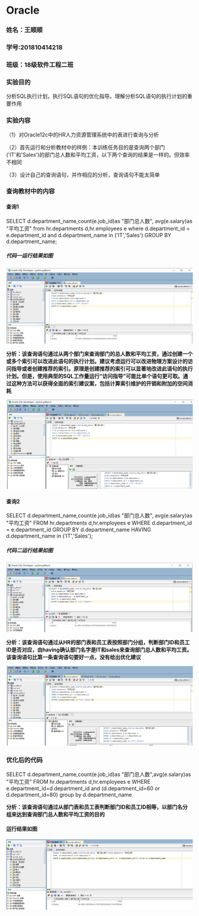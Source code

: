 # Oracle
### 姓名：王顺顺

### 学号:201810414218

### 班级：18级软件工程二班

### 实验目的

分析SQL执行计划，执行SQL语句的优化指导。理解分析SQL语句的执行计划的重要作用

### 实验内容

（1）对Oracle12c中的HR人力资源管理系统中的表进行查询与分析

（2）首先运行和分析教材中的样例：本训练任务目的是查询两个部门('IT'和'Sales')的部门总人数和平均工资，以下两个查询的结果是一样的。但效率不相同

（3）设计自己的查询语句，并作相应的分析，查询语句不能太简单

### 查询教材中的内容

#### 查询1

SELECT d.department_name,count(e.job_id)as "部门总人数",
avg(e.salary)as "平均工资"
from hr.departments d,hr.employees e
where d.department_id = e.department_id
and d.department_name in ('IT','Sales')
GROUP BY d.department_name;

##### 代码一运行结果如图

![image-20210316205655759](README.assets/image-20210316205655759.png)

**分析：该查询语句通过从两个部门来查询部门的总人数和平均工资，通过创建一个或多个索引可以改进此语句的执行计划。建议考虑运行可以改进物理方案设计的访问指导或者创建推荐的索引。原理是创建推荐的索引可以显著地改进此语句的执行计划。但是，使用典型的SQL工作量运行“访问指导”可能比单个语句更可取。通过这种方法可以获得全面的索引建议案，包括计算索引维护的开销和附加的空间消耗**

![image-20210316205720313](README.assets/image-20210316205720313.png)

#### 查询2

SELECT d.department_name,count(e.job_id)as "部门总人数",
avg(e.salary)as "平均工资"
FROM hr.departments d,hr.employees e
WHERE d.department_id = e.department_id
GROUP BY d.department_name
HAVING d.department_name in ('IT','Sales');

##### 代码二运行结果如图

![image-20210316205747444](README.assets/image-20210316205747444.png)

**分析：该查询语句通过从HR的部门表和员工表按照部门分组，判断部门ID和员工ID是否对应，由having确认部门名字是IT和sales来查询部门总人数和平均工资。该查询语句比第一条查询语句要好一点，没有给出优化建议**

![image-20210316205806425](README.assets/image-20210316205806425.png)

### 优化后的代码

SELECT d.department_name,count(e.job_id)as "部门总人数",avg(e.salary)as "平均工资"
FROM  hr.departments d,hr.employees e
WHERE e.department_id=d.department_id and (d.department_id=60 or  d.department_id=80) group by d.department_name

**分析：该查询语句通过从部门表和员工表判断部门ID和员工ID相等，以部门名分组来达到查询部门总人数和平均工资的目的**

#### 运行结果如图

![image-20210316205825986](README.assets/image-20210316205825986.png)